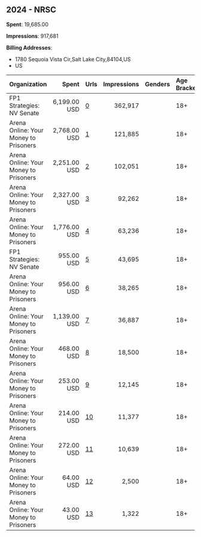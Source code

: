 ## 2024 - NRSC 
**Spent**: 19,685.00

**Impressions**: 917,681

**Billing Addresses**: 
- 1780 Sequoia Vista Cir,Salt Lake City,84104,US
- US

|Organization|Spent|Urls|Impressions|Genders|Age Brackets|Country Codes|Billing Addresses|
|:---|---:|:---|---:|:---|:---|:---|:---|
|FP1 Strategies: NV Senate|6,199.00 USD|[0](https://www.snap.com/political-ads/asset/26aceb3e80b59558b5c9bc130fbca4248b4ef9c3b4ba682c959072f95ce67306?mediaType=mp4)|362,917||18+|united states|US|
|Arena Online: Your Money to Prisoners|2,768.00 USD|[1](https://www.snap.com/political-ads/asset/db5fbd38ae73713828d6a4072f995477525b13dda77cc194f705eccbbb2ded2c?mediaType=mp4)|121,885||18+|united states|1780 Sequoia Vista Cir,Salt Lake City,84104,US|
|Arena Online: Your Money to Prisoners|2,251.00 USD|[2](https://www.snap.com/political-ads/asset/20f02c309128e688683ed47f0ccf1cccec6d4f050c365089e1eda0930d2e2dfa?mediaType=mp4)|102,051||18+|united states|1780 Sequoia Vista Cir,Salt Lake City,84104,US|
|Arena Online: Your Money to Prisoners|2,327.00 USD|[3](https://www.snap.com/political-ads/asset/41987faf6006cb4dc3b3d8bd2daa3efebbcc7adfde5bf603bd4e1d46499b71c5?mediaType=mp4)|92,262||18+|united states|1780 Sequoia Vista Cir,Salt Lake City,84104,US|
|Arena Online: Your Money to Prisoners|1,776.00 USD|[4](https://www.snap.com/political-ads/asset/986e7514db1d4772eef66044a969636f59d3e3c833ea0edb2a853d155ffc19f2?mediaType=mp4)|63,236||18+|united states|1780 Sequoia Vista Cir,Salt Lake City,84104,US|
|FP1 Strategies: NV Senate|955.00 USD|[5](https://www.snap.com/political-ads/asset/0e2a07e52e1098e9c551c4629a254229249f8ccad40fb7fce885701a211b833e?mediaType=mp4)|43,695||18+|united states|US|
|Arena Online: Your Money to Prisoners|956.00 USD|[6](https://www.snap.com/political-ads/asset/e648a4771f4f3384141a5c9115651ff559c22b8b7ed2ce92bdedc99af49809f6?mediaType=mp4)|38,265||18+|united states|1780 Sequoia Vista Cir,Salt Lake City,84104,US|
|Arena Online: Your Money to Prisoners|1,139.00 USD|[7](https://www.snap.com/political-ads/asset/9ec8d4e94fbdf19ae44f4a4be4ea997209a596777820aa968000ceb91895c0a2?mediaType=mp4)|36,887||18+|united states|1780 Sequoia Vista Cir,Salt Lake City,84104,US|
|Arena Online: Your Money to Prisoners|468.00 USD|[8](https://www.snap.com/political-ads/asset/c284d7b70c14feb40c222ed70567415131e1c20bada335ff3cc1d625d116a1a8?mediaType=mp4)|18,500||18+|united states|1780 Sequoia Vista Cir,Salt Lake City,84104,US|
|Arena Online: Your Money to Prisoners|253.00 USD|[9](https://www.snap.com/political-ads/asset/f0057e0af5cc4f7dd842ca3ff80e38441eb97fbd51bb5fb76e5cbe92a4efce0f?mediaType=mp4)|12,145||18+|united states|1780 Sequoia Vista Cir,Salt Lake City,84104,US|
|Arena Online: Your Money to Prisoners|214.00 USD|[10](https://www.snap.com/political-ads/asset/79f5cdd2c90b92a00f82c8ca12657a99ee4a80faecf043cf8fc7063a8b512185?mediaType=mp4)|11,377||18+|united states|1780 Sequoia Vista Cir,Salt Lake City,84104,US|
|Arena Online: Your Money to Prisoners|272.00 USD|[11](https://www.snap.com/political-ads/asset/c284d7b70c14feb40c222ed70567415131e1c20bada335ff3cc1d625d116a1a8?mediaType=mp4)|10,639||18+|united states|1780 Sequoia Vista Cir,Salt Lake City,84104,US|
|Arena Online: Your Money to Prisoners|64.00 USD|[12](https://www.snap.com/political-ads/asset/5b430e4c62a79d985848272d0707cabcc03f71ff93b47106218b8b8fa4792fe8?mediaType=mp4)|2,500||18+|united states|1780 Sequoia Vista Cir,Salt Lake City,84104,US|
|Arena Online: Your Money to Prisoners|43.00 USD|[13](https://www.snap.com/political-ads/asset/05934ed798cdb495c4183524a1ee0ce4ba9189b8627f6fd1e7c388614fd4625a?mediaType=mp4)|1,322||18+|united states|1780 Sequoia Vista Cir,Salt Lake City,84104,US|
